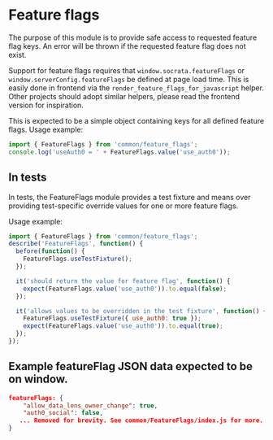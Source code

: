 # Feature flags

The purpose of this module is to provide safe access to requested feature flag keys. An error will be thrown
if the requested feature flag does not exist.

Support for feature flags requires that `window.socrata.featureFlags` or `window.serverConfig.featureFlags`
be defined at page load time. This is easily done in frontend via the `render_feature_flags_for_javascript`
helper. Other projects should adopt similar helpers, please read the frontend version for inspiration.

This is expected to be a simple object containing keys for all defined feature flags. Usage example:

```javascript
import { FeatureFlags } from 'common/feature_flags';
console.log('useAuth0 = ' + FeatureFlags.value('use_auth0'));
```

## In tests

In tests, the FeatureFlags module provides a test fixture and means over providing
test-specific override values for one or more feature flags.

Usage example:

```javascript
import { FeatureFlags } from 'common/feature_flags';
describe('FeatureFlags', function() {
  before(function() {
    FeatureFlags.useTestFixture();
  });

  it('should return the value for feature flag', function() {
    expect(FeatureFlags.value('use_auth0')).to.equal(false);
  });

  it('allows values to be overridden in the test fixture', function() {
    FeatureFlags.useTestFixture({ use_auth0: true });
    expect(FeatureFlags.value('use_auth0')).to.equal(true);
  });
});
```

## Example featureFlag JSON data expected to be on window.

```json
featureFlags: {
    "allow_data_lens_owner_change": true,
    "auth0_social": false,
   ... Removed for brevity. See common/FeatureFlags/index.js for more.
}
```

